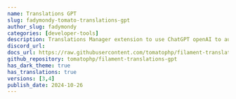 ```yaml
---
name: Translations GPT
slug: fadymondy-tomato-translations-gpt
author_slug: fadymondy
categories: [developer-tools]
description: Translations Manager extension to use ChatGPT openAI to auto translate your __(), trans() fn
discord_url:
docs_url: https://raw.githubusercontent.com/tomatophp/filament-translations-gpt/master/README.md
github_repository: tomatophp/filament-translations-gpt
has_dark_theme: true
has_translations: true
versions: [3,4]
publish_date: 2024-10-26
---
```


